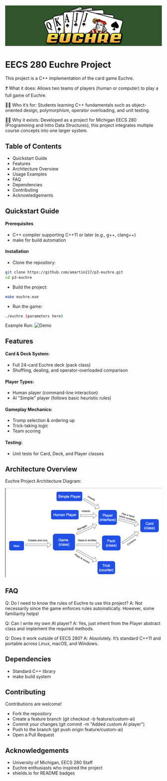![Demo](euchre2.png)

# EECS 280 Euchre Project

This project is a C++ implementation of the card game Euchre.

❓ What it does: Allows two teams of players (human or computer) to play a full game of Euchre.

👩‍💻 Who it’s for: Students learning C++ fundamentals such as object-oriented design, polymorphism, operator overloading, and unit testing.

🤷‍♀️ Why it exists: Developed as a  project for Michigan EECS 280 (Programming and Intro Data Structures), this project integrates multiple course concepts into one larger system.


## Table of Contents
- Quickstart Guide
- Features
- Architecture Overview
- Usage Examples
- FAQ
- Dependencies
- Contributing
- Acknowledgements
## Quickstart Guide

#### Prerequisites
- C++ compiler supporting C++11 or later (e.g., g++, clang++)
- make for build automation

#### Installation
- Clone the repository:

```bash
git clone https://github.com/amartin217/p3-euchre.git
cd p3-euchre
```

- Build the project:

```bash
make euchre.exe
```

- Run the game:

```bash
./euchre (parameters here)
```

Example Run:
![Demo](Sequence%2003.gif)


## Features

#### Card & Deck System:
- Full 24-card Euchre deck (pack class)
- Shuffling, dealing, and operator-overloaded comparison

#### Player Types:
- Human player (command-line interaction)
- AI "Simple" player (follows basic heuristic rules)

#### Gameplay Mechanics:
- Trump selection & ordering up
- Trick-taking logic
- Team scoring

#### Testing:
- Unit tests for Card, Deck, and Player classes


## Architecture Overview

Euchre Project Architecture Diagram:

![Demo](architectureDiagram.png)

## FAQ

Q: Do I need to know the rules of Euchre to use this project?
A: Not necessarily since the game enforces rules automatically. However, some familiarity helps!

Q: Can I write my own AI player?
A: Yes, just inherit from the Player abstract class and implement the required methods.

Q: Does it work outside of EECS 280?
A: Absolutely. It’s standard C++11 and portable across Linux, macOS, and Windows.

## Dependencies

- Standard C++ library
- make build system

## Contributing

Contributions are welcome!
- Fork the repository
- Create a feature branch (git checkout -b feature/custom-ai)
- Commit your changes (git commit -m "Added custom AI player")
- Push to the branch (git push origin feature/custom-ai)
- Open a Pull Request

## Acknowledgements

- University of Michigan, EECS 280 Staff
- Euchre enthusiasts who inspired the project
- shields.io for README badges
